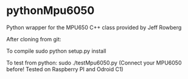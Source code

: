 # pythonMpu6050

Python wrapper for the MPU650 C++ class provided by Jeff Rowberg

After cloning from git:

To compile
sudo python setup.py install

To test from python:
sudo ./testMpu6050.py 
(Connect your MPU6050 before! Tested on Raspberry PI and Odroid C1)
